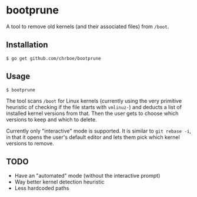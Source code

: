 # bootprune

A tool to remove old kernels (and their associated files) from `/boot`.

## Installation

```
$ go get github.com/chrboe/bootprune
```

## Usage

```
$ bootprune
```

The tool scans `/boot` for Linux kernels (currently using the very primitive
heuristic of checking if the file starts with `vmlinuz-`) and deducts a list of
installed kernel versions from that. Then the user gets to choose which versions
to keep and which to delete.

Currently only "interactive" mode is supported. It is similar to `git rebase -i`,
in that it opens the user's default editor and lets them pick which kernel
versions to remove.

## TODO

* Have an "automated" mode (without the interactive prompt)
* Way better kernel detection heuristic
* Less hardcoded paths
